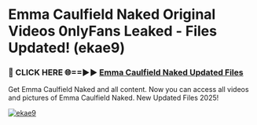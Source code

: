 # Emma Caulfield Naked Original Videos 0nlyFans Leaked - Files Updated! (ekae9)

<h3>🔴 CLICK HERE 🌐==►► <a href="https://tinyurl.com/up5wt9bj" rel="nofollow">Emma Caulfield Naked Updated Files</a></h3>

Get Emma Caulfield Naked and all content. Now you can access all videos and pictures of Emma Caulfield Naked. New Updated Files 2025!

[![ekae9](https://i.imgur.com/ABiUzMV.gif)](https://tinyurl.com/up5wt9bj)
